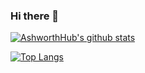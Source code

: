 ### Hi there 👋

[![AshworthHub's github stats](https://github-readme-stats.vercel.app/api?username=Pete-Ashworth&show_icons=true&theme=react&count_private=true)](https://github.com/anuraghazra/github-readme-stats)

[![Top Langs](https://github-readme-stats.vercel.app/api/top-langs/?username=Pete-Ashworth&layout=compact)](https://github.com/anuraghazra/github-readme-stats)

